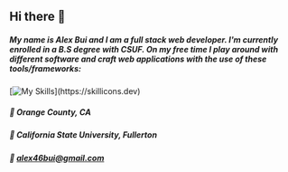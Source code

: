 ## Hi there 👋

##### My name is Alex Bui and I am a full stack web developer. I'm currently enrolled in a B.S degree with CSUF. On my free time I play around with different software and craft web applications with the use of these tools/frameworks:

[![My Skills](https://skillicons.dev/icons?i=react,js,html,css,postgres,nodejs,py,php,firebase,)](https://skillicons.dev)


##### 📍 Orange County, CA
##### 🏫 California State University, Fullerton 
##### 📧 alex46bui@gmail.com

      


